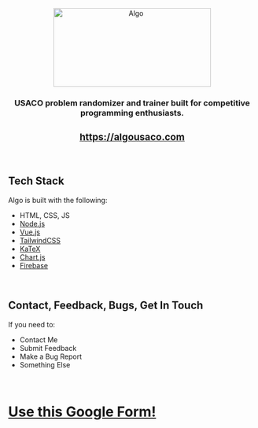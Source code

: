 <div align="center">
  <img src="https://drive.google.com/uc?export=download&id=1OmGvm2_bLyr5f0nxQbWukugMVFNo8aOx" alt="Algo" height="160" width="320">
  <b><h3>USACO problem randomizer and trainer built for competitive programming enthusiasts.</p></b>
  <b><h3><a href="https://algousaco.com">https://algousaco.com</a></h3></b>
</div>
<br>
<h2>Tech Stack</h2>
<p>Algo is built with the following:</p>
<ul>
  <li>HTML, CSS, JS</li>
  <li><a href="https://nodejs.org">Node.js</a></li>
  <li><a href="https://vuejs.org">Vue.js</a></li>
  <li><a href="https://tailwindcss.com">TailwindCSS</a></li>
  <li><a href="https://katex.org">KaTeX</a></li>
  <li><a href="https://www.chartjs.org">Chart.js</a></li>
  <li><a href="https://firebase.google.com">Firebase</a></li>
</ul>
<br>    
<h2>Contact, Feedback, Bugs, Get In Touch</h2>
<p>If you need to:</p>
<ul>
  
  <li>Contact Me</li>
  <li>Submit Feedback</li>
  <li>Make a Bug Report</li>
  <li>Something Else</li>
  
</ul>
<br>
<h1><a href="https://forms.gle/2qo1exSSopAChjET6">Use this Google Form!</a></h1>

<!-- <br>
<h2>Contributing</h2>
<p>All contributions are welcome! If you'd like to help, pick an <a href="https://github.com/IMGROOT2/algo/issues"> open issue</a>, submit a Pull Request!</p>
<p>If you contribute, thank you! You just made Algo an even stronger tool for all competitive programmers to use.</p> -->
